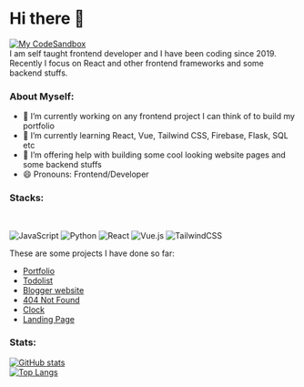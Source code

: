 # Hi there 👋

[![My CodeSandbox](https://img.shields.io/badge/My%20Codesandbox-040404?style=for-the-badge&logo=codesandbox&logoColor=DBDBDB&)](https://codesandbox.io/u/ecmCode)
<br/>
I am self taught frontend developer and I have been coding since 2019. 
Recently I focus on React and other frontend frameworks and some backend stuffs.

### About Myself:
- 🔭 I’m currently working on any frontend project I can think of to build my portfolio
- 🌱 I’m currently learning React, Vue, Tailwind CSS, Firebase, Flask, SQL etc
- 🤔 I’m offering help with building some cool looking website pages and some backend stuffs
- 😄 Pronouns: Frontend/Developer

### Stacks:
<br/>

![JavaScript](https://img.shields.io/badge/javascript-%23323330.svg?style=for-the-badge&logo=javascript&logoColor=%23F7DF1E)
![Python](https://img.shields.io/badge/python-3670A0?style=for-the-badge&logo=python&logoColor=ffdd54)
![React](https://img.shields.io/badge/react-%2320232a.svg?style=for-the-badge&logo=react&logoColor=%2361DAFB)
![Vue.js](https://img.shields.io/badge/vuejs-%2335495e.svg?style=for-the-badge&logo=vuedotjs&logoColor=%234FC08D)
![TailwindCSS](https://img.shields.io/badge/tailwindcss-%2338B2AC.svg?style=for-the-badge&logo=tailwind-css&logoColor=white)

These are some projects I have done so far:
- [Portfolio](https://ecmcode.github.io/portfolio/)
- [Todolist](https://ecmcode.github.io/todolist/)
- [Blogger website](https://ecmcode.github.io/blogger/)
- [404 Not Found](https://ecmcode.github.io/404/)
- [Clock](https://ecmcode.github.io/clock/)
- [Landing Page](https://ecmcode.github.io/landing-page/)

### Stats:
[![GitHub stats](https://github-readme-stats.vercel.app/api?username=ecmCode)](https://github.com/ecmCode/github-readme-stats)
<br />
[![Top Langs](https://github-readme-stats.vercel.app/api/top-langs/?username=ecmCode)](https://github.com/ecmCode/github-readme-stats)

<!--
**ecmCode/ecmCode** is a ✨ _special_ ✨ repository because its `README.md` (this file) appears on your GitHub profile.

Here are some ideas to get you started:

- 🔭 I’m currently working on ...
- 🌱 I’m currently learning ...
- 👯 I’m looking to collaborate on ...
- 🤔 I’m looking for help with ...
- 💬 Ask me about ...
- 📫 How to reach me: ...
- 😄 Pronouns: ...
- ⚡ Fun fact: ...
-->
